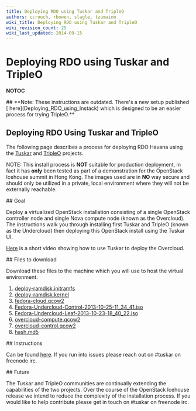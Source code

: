 ```yaml
---
title: Deploying RDO using Tuskar and TripleO
authors: ccrouch, rbowen, slagle, tzumainn
wiki_title: Deploying RDO using Tuskar and TripleO
wiki_revision_count: 25
wiki_last_updated: 2014-09-15
---
```


# Deploying RDO using Tuskar and TripleO

__NOTOC__

<div class="bg-boxes bg-boxes-single">
<div class="row">
<div class="offset3 span8">
## **Note: These instructions are outdated. There's a new setup published [ here](Deploying_RDO_using_Instack) which is designed to be an easier process for trying TripleO.**

## Deploying RDO Using Tuskar and TripleO

The following page describes a process for deploying RDO Havana using the [Tuskar](//wiki.openstack.org/wiki/TripleO/Tuskar) and [TripleO](//wiki.openstack.org/wiki/TripleO) projects.

NOTE: This install process is **NOT** suitable for production deployment, in fact it has **only** been tested as part of a demonstration for the OpenStack Icehouse summit in Hong Kong. The images used are in **NO** way secure and should only be utilized in a private, local environment where they will not be externally reachable.

</div>
</div>
<div class="row">
<div class="offset3 span8 pull-s">
## Goal

Deploy a virtualized OpenStack installation consisting of a single OpenStack controller node and single Nova compute node (known as the Overcloud). The instructions walk you through installing first Tuskar and TripleO (known as the Undercloud) then deploying this OpenStack install using the Tuskar UI.

[Here](//goo.gl/R6Ip5N) is a short video showing how to use Tuskar to deploy the Overcloud.

</div>
</div>
<div class="row">
<div class="offset3 span8 pull-s">
## Files to download

Download these files to the machine which you will use to host the virtual environment.

1.  [deploy-ramdisk.initramfs](//goo.gl/l07AMB)
2.  [deploy-ramdisk.kernel](//goo.gl/86tTQw)
3.  [fedora-cloud.qcow2](//goo.gl/ypXGZO)
4.  [Fedora-Undercloud-Control-2013-10-25-11_34_41.iso](//goo.gl/VmBwkA)
5.  [Fedora-Undercloud-Leaf-2013-10-23-18_40_22.iso](//goo.gl/yebuwc)
6.  [overcloud-compute.qcow2](//goo.gl/OBywFQ)
7.  [overcloud-control.qcow2](//goo.gl/wQ5E7R)
8.  [hash.md5](//ccrouch.fedorapeople.org/hash.md5)

</div>
</div>
<div class="row">
<div class="offset3 span8 pull-s">
## Instructions

Can be found [here](//github.com/mtaylor/tuskar_install/blob/master/README.md). If you run into issues please reach out on #tuskar on freenode irc.

</div>
</div>
<div class="row">
<div class="offset3 span8 pull-s">
## Future

The Tuskar and TripleO communities are continually extending the capabilities of the two projects. Over the course of the OpenStack Icehouse release we intend to reduce the complexity of the installation process. If you would like to help contribute please get in touch on #tuskar on freenode irc.

</div>
</div>
